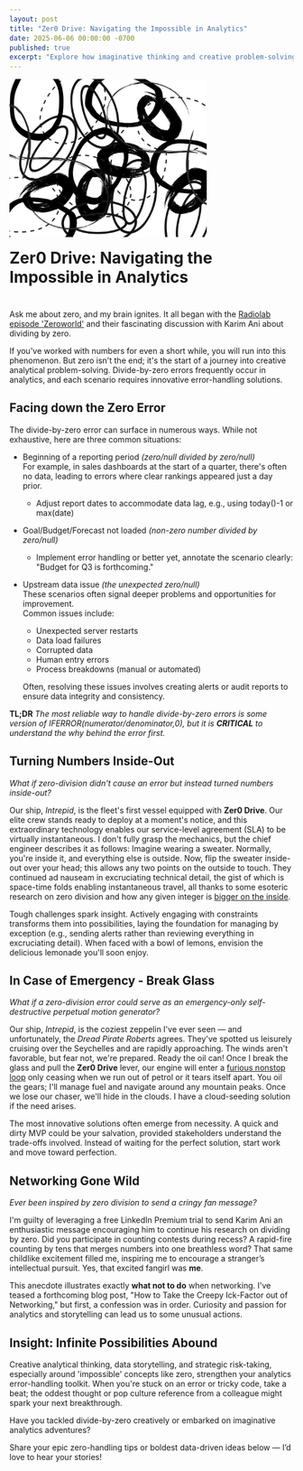 ```yaml
---
layout: post
title: "Zer0 Drive: Navigating the Impossible in Analytics"
date: 2025-06-06 00:00:00 -0700
published: true
excerpt: "Explore how imaginative thinking and creative problem-solving around the 'impossible' concept of zero can transform analytics from errors into infinite possibilities."
---
```


<div style="display: flex; align-items: flex-end; gap: 20px; margin-bottom: 40px; flex-wrap: wrap;">
  <img src="/assets/images/Zer0_Drive.webp" 
       alt="Abstract illustration symbolizing the complexity and creativity involved in zero-related analytics problems."
       style="width: 350px; height: auto;">

  <h1 style="margin: 0; flex: 1; min-width: 200px;">Zer0 Drive: Navigating the Impossible in Analytics</h1>
</div>


Ask me about zero, and my brain ignites. It all began with the [Radiolab episode 'Zeroworld'](https://radiolab.org/podcast/zeroworld/transcript) and their fascinating discussion with Karim Ani about dividing by zero. 

If you've worked with numbers for even a short while, you will run into this phenomenon. But zero isn't the end; it's the start of a journey into creative analytical problem-solving. Divide-by-zero errors frequently occur in analytics, and each scenario requires innovative error-handling solutions.

## Facing down the Zero Error

The divide-by-zero error can surface in numerous ways. While not exhaustive, here are three common situations:

  - Beginning of a reporting period *(zero/null divided by zero/null)*  
    For example, in sales dashboards at the start of a quarter, there's often no data, leading to errors where clear rankings appeared just a day prior.  
      - Adjust report dates to accommodate data lag, e.g., using today()-1 or max(date)
    
  - Goal/Budget/Forecast not loaded *(non-zero number divided by zero/null)*
      - Implement error handling or better yet, annotate the scenario clearly: "Budget for Q3 is forthcoming."
  
  - Upstream data issue *(the unexpected zero/null)*  
    These scenarios often signal deeper problems and opportunities for improvement.    
    Common issues include:
      - Unexpected server restarts
      - Data load failures
      - Corrupted data 
      - Human entry errors
      - Process breakdowns (manual or automated)
      
    Often, resolving these issues involves creating alerts or audit reports to ensure data integrity and consistency.

**TL;DR**  *The most reliable way to handle divide-by-zero errors is some version of IFERROR(numerator/denominator,0), but it is **CRITICAL** to understand the why behind the error first.*

## Turning Numbers Inside-Out
*What if zero-division didn't cause an error but instead turned numbers inside-out?*

Our ship, *Intrepid*, is the fleet's first vessel equipped with **Zer0 Drive**. Our elite crew stands ready to deploy at a moment's notice, and this extraordinary technology enables our service-level agreement (SLA) to be virtually instantaneous. I don't fully grasp the mechanics, but the chief engineer describes it as follows: Imagine wearing a sweater. Normally, you're inside it, and everything else is outside. Now, flip the sweater inside-out over your head; this allows any two points on the outside to touch. They continued ad nauseam in excruciating technical detail, the gist of which is space-time folds enabling instantaneous travel, all thanks to some esoteric research on zero division and how any given integer is [bigger on the inside](https://en.wikipedia.org/wiki/TARDIS).

Tough challenges spark insight. Actively engaging with constraints transforms them into possibilities, laying the foundation for managing by exception (e.g., sending alerts rather than reviewing everything in excruciating  detail). When faced with a bowl of lemons, envision the delicious lemonade you'll soon enjoy.

## In Case of Emergency - Break Glass
*What if a zero-division error could serve as an emergency-only self-destructive perpetual motion generator?*

Our ship, *Intrepid*, is the coziest zeppelin I've ever seen — and unfortunately, the *Dread Pirate Roberts* agrees. They've spotted us leisurely cruising over the Seychelles and are rapidly approaching. The winds aren't favorable, but fear not, we're prepared. Ready the oil can! Once I break the glass and pull the **Zer0 Drive** lever, our engine will enter a [furious nonstop loop](https://www.youtube.com/watch?v=JU9ICaPZUCg) only ceasing when we run out of petrol or it tears itself apart. You oil the gears; I'll manage fuel and navigate around any mountain peaks. Once we lose our chaser, we'll hide in the clouds. I have a cloud-seeding solution if the need arises.

The most innovative solutions often emerge from necessity. A quick and dirty MVP could be your salvation, provided stakeholders understand the trade-offs involved. Instead of waiting for the perfect solution, start work and move toward perfection.

## Networking Gone Wild 
*Ever been inspired by zero division to send a cringy fan message?*

I'm guilty of leveraging a free LinkedIn Premium trial to send Karim Ani an enthusiastic message encouraging him to continue his research on dividing by zero. Did you participate in counting contests during recess? A rapid-fire counting by tens that merges numbers into one breathless word? That same childlike excitement filled me, inspiring me to encourage a stranger’s intellectual pursuit. Yes, that excited fangirl was **me**.

This anecdote illustrates exactly **what not to do** when networking. I've teased a forthcoming blog post, "How to Take the Creepy Ick-Factor out of Networking," but first, a confession was in order. Curiosity and passion for analytics and storytelling can lead us to some unusual actions.

## Insight: Infinite Possibilities Abound
Creative analytical thinking, data storytelling, and strategic risk-taking, especially around 'impossible' concepts like zero, strengthen your analytics error-handling toolkit. When you're stuck on an error or tricky code, take a beat; the oddest thought or pop culture reference from a colleague might spark your next breakthrough.

Have you tackled divide-by-zero creatively or embarked on imaginative analytics adventures?

Share your epic zero-handling tips or boldest data-driven ideas below — I’d love to hear your stories!

